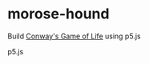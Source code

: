 # morose-hound

Build [Conway's Game of Life](https://en.wikipedia.org/wiki/Conway%27s_Game_of_Life)
using p5.js

p5.js
